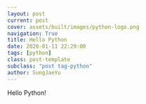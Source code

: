 ```yaml
---
layout: post
current: post
cover: assets/built/images/python-logo.png
navigation: True
title: Hello Python
date: 2020-01-11 22:29:00
tags: [python]
class: post-template
subclass: "post tag-python"
author: SungJaeYu
---
```


Hello Python!
